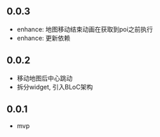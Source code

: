 ## 0.0.3
- enhance: 地图移动结束动画在获取到poi之前执行
- enhance: 更新依赖

## 0.0.2
- 移动地图后中心跳动
- 拆分widget, 引入BLoC架构

## 0.0.1
- mvp
